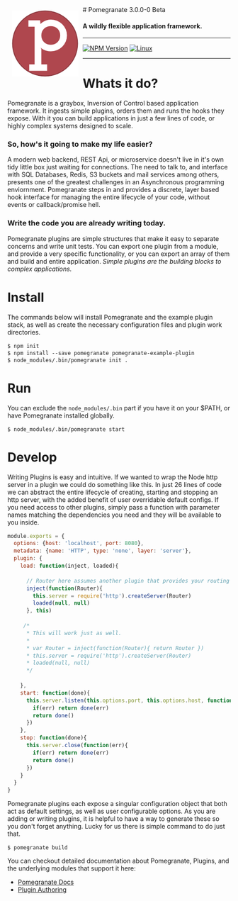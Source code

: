 <img align="left" style="padding:10px" src="./Pomegranate_icon.png" >
# Pomegranate 3.0.0-0 Beta

#### A wildly flexible application framework.

***
[![NPM Version][npm-image]][npm-url]
[![Linux][travis-image]][travis-url]
***

# Whats it do?

Pomegranate is a graybox, Inversion of Control based application framework. It ingests simple plugins, orders them and runs the hooks they expose. With it you can build applications in just a few lines of code, or highly complex systems designed to scale.

### So, how's it going to make my life easier?

A modern web backend, REST Api, or microservice doesn't live in it's own tidy little box just waiting for connections. The need to talk to, and interface with SQL Databases, Redis, S3 buckets and mail services among others, presents one of the greatest challenges in an Asynchronous programming enviornment. Pomegranate steps in and provides a discrete, layer based hook interface for managing the entire lifecycle of your code, without events or callback/promise hell.

### Write the code you are already writing today.

Pomegranate plugins are simple structures that make it easy to separate concerns and write unit tests. You can export one plugin from a
module, and provide a very specific functionality, or you can export an array of them and build and entire application. *Simple plugins are the building blocks to complex applications.*

# Install

The commands below will install Pomegranate and the example plugin stack, as well as create the necessary configuration files and plugin work
directories.

```shell
$ npm init
$ npm install --save pomegranate pomegranate-example-plugin
$ node_modules/.bin/pomegranate init .
```

# Run
You can exclude the `node_modules/.bin` part if you have it on your $PATH, or have Pomegranate installed globally.

```shell
$ node_modules/.bin/pomegranate start
```

# Develop

Writing Plugins is easy and intuitive. If we wanted to wrap the Node http server in a plugin we could do something like this.
In just 26 lines of code we can abstract the entire lifecycle of creating, starting and stopping an http server,
with the added benefit of user overridable default configs. If you need access to other plugins, simply pass a function with parameter names
matching the dependencies you need and they will be available to you inside.

```javascript
module.exports = {
  options: {host: 'localhost', port: 8080},
  metadata: {name: 'HTTP', type: 'none', layer: 'server'},
  plugin: {
    load: function(inject, loaded){
    
      // Router here assumes another plugin that provides your routing stack.
      inject(function(Router){
        this.server = require('http').createServer(Router)
        loaded(null, null)
      }, this)

     /*
      * This will work just as well.
      *
      * var Router = inject(function(Router){ return Router })
      * this.server = require('http').createServer(Router)
      * loaded(null, null)
      */
    
    },
    start: function(done){
      this.server.listen(this.options.port, this.options.host, function(err){
        if(err) return done(err)
        return done()
      })
    },
    stop: function(done){
      this.server.close(function(err){
        if(err) return done(err)
        return done()
      })
    }
  }
}

```

Pomegranate plugins each expose a singular configuration object that both act as default settings, as well as user configurable options.
As you are adding or writing plugins, it is helpful to have a way to generate these so you don't forget anything. Lucky for us there is
simple command to do just that.

```shell
$ pomegranate build
```

You can checkout detailed documentation about Pomegranate, Plugins, and the underlying modules that support it here:

* [Pomegranate Docs]()
* [Plugin Authoring](https://github.com/Pomegranate/pomegranate-example-plugin)

[doc-url]: http://pomegranate.paperelectron.com
[npm-image]: https://img.shields.io/npm/v/pomegranate.svg
[npm-url]: https://www.npmjs.com/package/pomegranate
[travis-image]: https://img.shields.io/travis/PaperElectron/Pomegranate/master.svg
[travis-url]: https://travis-ci.org/PaperElectron/Pomegranate
